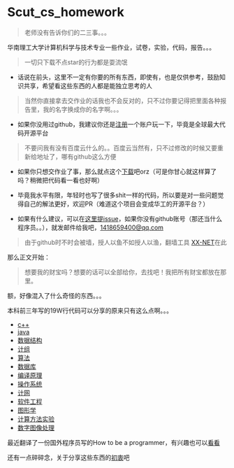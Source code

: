 # Scut_cs_homework
 > 老师没有告诉你们的二三事。。。

华南理工大学计算机科学与技术专业一些作业，试卷，实验，代码，报告。。。

   > 一切只下载不点star的行为都是耍流氓
   
  - 话说在前头，这里不一定有你要的所有东西，即使有，也是仅供参考，鼓励知识共享，希望看这些东西的人都是能独立思考的人
  
  > 当然你直接拿去交作业的话我也不会反对的，只不过你要记得把里面各种报告里，我的名字换成你的名字啊。。。

  - 如果你没用过github，我建议你还是[注册](https://github.com/join?source=header-home)一个账户玩一下，毕竟是全球最大代码开源平台

  > 不要问我有没有百度云什么的。。百度云当然有，只不过修改的时候又要重新给地址了，哪有github这么方便
  
  - 如果你只想交作业了事，那么就点这个[下载](https://github.com/ahangchen/Scut_cs_homework/archive/master.zip)吧orz（可是你甘心就这样算了吗？稍微把代码看一看也好啊）

  - 毕竟我水平有限，年轻时也写了很多shit一样的代码，所以要是对一些问题觉得自己的解法更好，欢迎PR（难道这个项目会变成华工的开源平台？）

  - 如果有什么建议，可以在[这里提issue](https://github.com/ahangchen/Scut_cs_homework/issues/new)，如果你没有github账号（那还当什么程序员。。），就发邮件给我吧，1418659400@qq.com

  > 由于github时不时会被墙，授人以鱼不如授人以渔，翻墙工具 [XX-NET](https://github.com/XX-net/XX-Net)在此
  
  
那么正文开始：

  > 想要我的财宝吗？想要的话可以全部给你，去找吧！我把所有财宝都放在那里。
  
  额，好像混入了什么奇怪的东西。。。
  
  本科前三年写的19W行代码可以分享的原来只有这么点啊。。。
  
  - [c++](c++)
  - [java](java)
  - [数据结构](数据结构)
  - [计组](计组)
  - [算法](算法)
  - [数据库](数据库)
  - [编译原理](编译原理)
  - [操作系统](操作系统)
  - [计网](计网)
  - [软件工程](软件工程)
  - [图形学](图形学)
  - [计算方法实验](计算方法实验/Caculate)
  - [数字图像处理](数字图像处理)
  
最近翻译了一份国外程序员写的How to be a programmer，有兴趣也可以[看看](https://github.com/ahangchen/How-to-Be-A-Programmer-CN)

还有一点碎碎念，关于分享这些东西的[初衷](reason.md)吧

  

